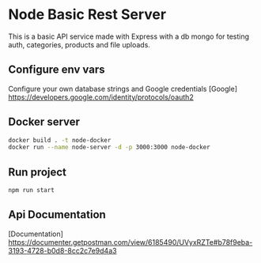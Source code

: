 # Node Basic Rest Server

This is a basic API service made with Express with a db mongo for testing auth, categories, products and file uploads.

## Configure env vars

Configure your own database strings and Google credentials [Google] <https://developers.google.com/identity/protocols/oauth2>

## Docker server

```bash
docker build . -t node-docker
docker run --name node-server -d -p 3000:3000 node-docker
```

## Run project

```bash
npm run start
```

## Api Documentation

[Documentation] <https://documenter.getpostman.com/view/6185490/UVyxRZTe#b78f9eba-3193-4728-b0d8-8cc2c7e9d4a3>
